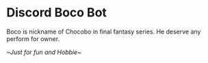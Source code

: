 # Discord Boco Bot

Boco is nickname of Chocobo in final fantasy series. He deserve any perform for owner.

_~Just for fun and Hobbie~_